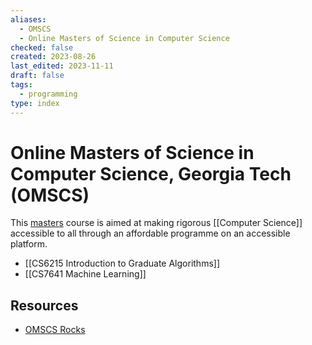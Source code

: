 ```yaml
---
aliases:
  - OMSCS
  - Online Masters of Science in Computer Science
checked: false
created: 2023-08-26
last_edited: 2023-11-11
draft: false
tags:
  - programming
type: index
---
```

# Online Masters of Science in Computer Science, Georgia Tech (OMSCS)

This [masters](https://omscs.gatech.edu/) course is aimed at making rigorous [[Computer Science]] accessible to all through an affordable programme on an accessible platform.

- [[CS6215 Introduction to Graduate Algorithms]]
- [[CS7641 Machine Learning]]

## Resources

- [OMSCS Rocks](https://docs.google.com/spreadsheets/d/e/2PACX-1vRyHrRhH2V52bsYFEtm-8oJDaFOlyGYz6AKXm8WwsthN3fNP3KGkEx7O7D9ZHV3j2iKnzU2XHqoh4pQ/pubhtml)
